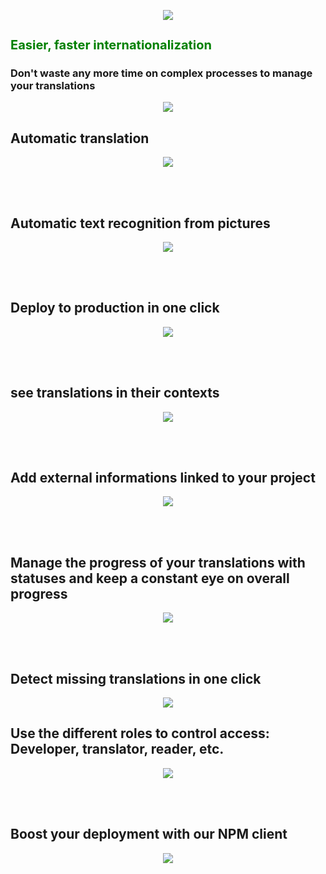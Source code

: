<p align="center">
  <img
    src="https://github.com/stephanebouget/powo/assets/13203455/f0fe6ee9-44e1-46db-a061-f79ac314ba8b"
  />
</p>
<h1 style="color: green; font-weight: 700; font-size: 20px">
  Easier, faster internationalization
</h1>
<h3>
  Don't waste any more time on complex processes to manage your translations
</h3>
<p align="center">
  <img
    src="https://github.com/stephanebouget/powo/assets/13203455/e2693fd1-1e19-4d2d-b586-1b0fe6f767df"
  />
</p>
<h2>Automatic translation</h2>
<p align="center">
  <img
    src="https://github.com/stephanebouget/powo/assets/13203455/c48b5c7b-683e-48d5-9ec8-750edd5cd059"
  />
</p>
<br><br>

<h2>Automatic text recognition from pictures</h2>
<p align="center">
  <img
    src="https://github.com/stephanebouget/powo/assets/13203455/bc42b829-21dd-4096-bc18-29f09d4fee0b"
  />
</p>
<br><br>

<h2>Deploy to production in one click</h2>
<p align="center">
  <img
    src="https://github.com/stephanebouget/powo/assets/13203455/41c1bbae-0f4d-42aa-a410-6c02827bd31e"
  />
</p>
<br><br>

<h2>see translations in their contexts</h2>
<p align="center">
  <img
    src="https://github.com/stephanebouget/powo/assets/13203455/fd22f21a-837a-45db-819e-77e5ba4208bb"
  />
</p>
<br><br>

<h2>Add external informations linked to your project</h2>
<p align="center">
  <img
    src="https://github.com/stephanebouget/powo/assets/13203455/6ec9147d-cc39-4025-a660-5e9c9f95dc9b"
  />
</p>
<br><br>

<h2>
  Manage the progress of your translations with statuses and keep a constant eye
  on overall progress
</h2>
<p align="center">
  <img
    src="https://github.com/stephanebouget/powo/assets/13203455/ffa26f78-64c4-4f00-8998-e298fce557e2"
  />
</p>
<br><br>

<h2>Detect missing translations in one click</h2>
<p align="center">
  <img
    src="https://github.com/stephanebouget/powo/assets/13203455/ed409e1c-5ff5-452e-a674-0884ba9bfb81"
  />
</p>

<h2>
  Use the different roles to control access: Developer, translator, reader, etc.
</h2>
<p align="center">
  <img src="https://github.com/stephanebouget/powo/assets/13203455/3546980f-810c-46d1-aab6-52e501d3588c" />
</p>
<br><br>

<h2>Boost your deployment with our NPM client</h2>
<p align="center">
  <img
    src="https://github.com/stephanebouget/powo/assets/13203455/3a0f7dd5-dbc8-42d1-9700-94f4a5ef1342"
  />
</p>
<br><br>

<h2></h2>
<p align="center">
  <img src="" />
</p>

<h2></h2>
<p align="center">
  <img src="" />
</p>

<h2></h2>
<p align="center">
  <img src="" />
</p>

